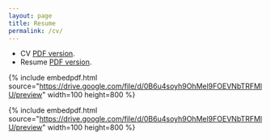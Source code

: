 ```yaml
---
layout: page
title: Resume
permalink: /cv/
---
```



- CV [PDF version](/images/cv_sdaza.pdf).
- Resume [PDF version](/images/resume_sdaza.pdf).

<!-- The PDF should be embedded underneath -- uses Google Docs for embedding and works if the PDF is on dropbox. Works sporadically if PDF is elsewhere too. -->

{% include embedpdf.html source="https://drive.google.com/file/d/0B6u4soyh9OhMel9FOEVNbTRFMlU/preview" width=100 height=800 %}

{% include embedpdf.html source="https://drive.google.com/file/d/0B6u4soyh9OhMel9FOEVNbTRFMlU/preview" width=100 height=800 %}
